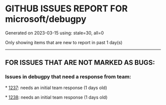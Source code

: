 
# GITHUB ISSUES REPORT FOR microsoft/debugpy


Generated on 2023-03-15 using: stale=30, all=0


Only showing items that are new to report in past 1 day(s)


---

## FOR ISSUES THAT ARE NOT MARKED AS BUGS:


### Issues in debugpy that need a response from team:


\* [1237](https://github.com/microsoft/debugpy/issues/1237 "Debugger too slow"): needs an initial team response (1 days old)

\* [1238](https://github.com/microsoft/debugpy/issues/1238 "pythonArgs do not seems to work"): needs an initial team response (1 days old)

